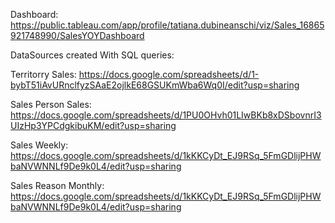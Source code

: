 Dashboard: https://public.tableau.com/app/profile/tatiana.dubineanschi/viz/Sales_16865921748990/SalesYOYDashboard

DataSources created With SQL queries:

Territorry Sales: https://docs.google.com/spreadsheets/d/1-bybT51iAvURnclfyzSAaE2ojlkE68GSUKmWba6Wq0I/edit?usp=sharing

Sales Person Sales: https://docs.google.com/spreadsheets/d/1PU0OHvh01LIwBKb8xDSbovnrI3UIzHp3YPCdgkibuKM/edit?usp=sharing

Sales Weekly: https://docs.google.com/spreadsheets/d/1kKKCyDt_EJ9RSq_5FmGDlijPHWbaNVWNNLf9De9k0L4/edit?usp=sharing

Sales Reason Monthly: https://docs.google.com/spreadsheets/d/1kKKCyDt_EJ9RSq_5FmGDlijPHWbaNVWNNLf9De9k0L4/edit?usp=sharing
